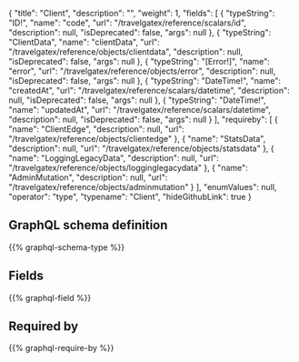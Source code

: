 {
  "title": "Client",
  "description": "",
  "weight": 1,
  "fields": [
    {
      "typeString": "ID!",
      "name": "code",
      "url": "/travelgatex/reference/scalars/id",
      "description": null,
      "isDeprecated": false,
      "args": null
    },
    {
      "typeString": "ClientData",
      "name": "clientData",
      "url": "/travelgatex/reference/objects/clientdata",
      "description": null,
      "isDeprecated": false,
      "args": null
    },
    {
      "typeString": "[Error!]",
      "name": "error",
      "url": "/travelgatex/reference/objects/error",
      "description": null,
      "isDeprecated": false,
      "args": null
    },
    {
      "typeString": "DateTime!",
      "name": "createdAt",
      "url": "/travelgatex/reference/scalars/datetime",
      "description": null,
      "isDeprecated": false,
      "args": null
    },
    {
      "typeString": "DateTime!",
      "name": "updatedAt",
      "url": "/travelgatex/reference/scalars/datetime",
      "description": null,
      "isDeprecated": false,
      "args": null
    }
  ],
  "requireby": [
    {
      "name": "ClientEdge",
      "description": null,
      "url": "/travelgatex/reference/objects/clientedge"
    },
    {
      "name": "StatsData",
      "description": null,
      "url": "/travelgatex/reference/objects/statsdata"
    },
    {
      "name": "LoggingLegacyData",
      "description": null,
      "url": "/travelgatex/reference/objects/logginglegacydata"
    },
    {
      "name": "AdminMutation",
      "description": null,
      "url": "/travelgatex/reference/objects/adminmutation"
    }
  ],
  "enumValues": null,
  "operator": "type",
  "typename": "Client",
  "hideGithubLink": true
}
## GraphQL schema definition

{{% graphql-schema-type %}}

## Fields

{{% graphql-field %}}

## Required by

{{% graphql-require-by %}}
